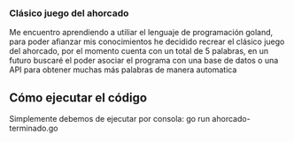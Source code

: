 ### Clásico juego del ahorcado

Me encuentro aprendiendo a utiliar el lenguaje de programación goland, para poder afianzar mis conocimientos he decidido recrear el clásico juego del ahorcado, por el momento cuenta con un total de 5 palabras, en un futuro buscaré el poder asociar el programa con una base de datos o una API para obtener muchas más palabras de manera automatica

## Cómo ejecutar el código
Simplemente debemos de ejecutar por consola: go run ahorcado-terminado.go
